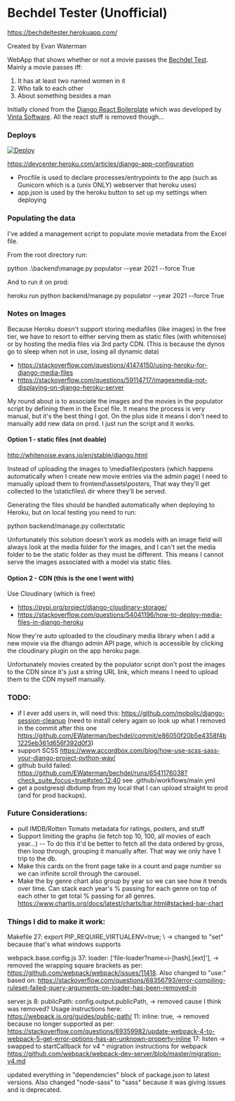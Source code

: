 # Bechdel Tester (Unofficial)

https://bechdeltester.herokuapp.com/

Created by Evan Waterman

WebApp that shows whether or not a movie passes the [Bechdel Test](https://en.wikipedia.org/wiki/Bechdel_test). Mainly a movie passes iff:

1. It has at least two named women in it
2. Who talk to each other
3. About something besides a man

Initially cloned from the [Django React Boilerplate](https://github.com/vintasoftware/django-react-boilerplate) which was developed by [Vinta Software](https://www.vinta.com.br/). All the react stuff is removed though...


### Deploys

[![Deploy](https://www.herokucdn.com/deploy/button.svg)](https://heroku.com/deploy)

https://devcenter.heroku.com/articles/django-app-configuration
- Procfile is used to declare processes/entrypoints to the app (such as Gunicorn which is a (unix ONLY) webserver that heroku uses)
- app.json is used by the heroku button to set up my settings when deploying


### Populating the data
I've added a management script to populate movie metadata from the Excel file.

From the root directory run:

python .\backend\manage.py populator --year 2021 --force True

And to run it on prod:

heroku run python backend/manage.py populator --year 2021 --force True


### Notes on Images
Because Heroku doesn't support storing mediafiles (like images) in the free tier, we have to resort to either serving them as static files (with whitenoise) or by hosting the media files via 3rd party CDN. (This is because the dynos go to sleep when not in use, losing all dynamic data)
- https://stackoverflow.com/questions/41474150/using-heroku-for-django-media-files
- https://stackoverflow.com/questions/59114717/imagesmedia-not-displaying-on-django-heroku-server

My round about is to associate the images and the movies in the populator script by defining them in the Excel file. It means the process is very manual, but it's the best thing I got. On the plus side it means I don't need to manually add new data on prod. I just run the script and it works.

#### Option 1 - static files  (not doable)

http://whitenoise.evans.io/en/stable/django.html

Instead of uploading the images to \mediafiles\posters (which happens automatically when I create new movie entries via the admin page) I need to manually upload them to frontend\assets\posters, That way they'll get collected to the \staticfiles\ dir where they'll be served.

Generating the files should be handled automatically when deploying to Heroku, but on local testing you need to run:

python backend/manage.py collectstatic

Unfortunately this solution doesn't work as models with an image field will always look at the media folder for the images, and I can't set the media folder to be the static folder as they must be different. This means I cannot serve the images associated with a model via static files.

#### Option 2 - CDN  (this is the one I went with)

Use Cloudinary (which is free)
- https://pypi.org/project/django-cloudinary-storage/
- https://stackoverflow.com/questions/54041196/how-to-deploy-media-files-in-django-heroku

Now they're auto uploaded to the cloudinary media library when I add a new movie via the dhango admin API page, which is accessible by clicking the cloudinary plugin on the app heroku page.

Unfortunately movies created by the populator script don't post the images to the CDN since it's just a string URL link, which means I need to upload them to the CDN myself manually.


### TODO:
- if I ever add users in, will need this: https://github.com/mobolic/django-session-cleanup (need to install celery again so look up what I removed in the commit after this one https://github.com/EWaterman/bechdel/commit/e86050f20b5e4358f4b1225eb361d656f392d0f3)
- support SCSS https://www.accordbox.com/blog/how-use-scss-sass-your-django-project-python-way/
- github build failed: https://github.com/EWaterman/bechdel/runs/6541176038?check_suite_focus=true#step:12:40   see .github/workflows/main.yml
- get a postgresql dbdump from my local that I can upload straight to prod (and for prod backups).


### Future Considerations:
- pull IMDB/Rotten Tomato metadata for ratings, posters, and stuff
- Support limiting the graphs (ie fetch top 10, 100, all movies of each year...)
-- To do this it'd be better to fetch all the data ordered by gross, then loop through, grouping it manually after. That way we only have 1 trip to the db.
- Make this cards on the front page take in a count and page number so we can infinite scroll through the carousel.
- Make the by genre chart also group by year so we can see how it trends over time. Can stack each year's % passing for each genre on top of each other to get total % passing for all genres. https://www.chartjs.org/docs/latest/charts/bar.html#stacked-bar-chart


### Things I did to make it work:

Makefile
27: export PIP_REQUIRE_VIRTUALENV=true; \ -> changed to "set" because that's what windows supports

webpack.base.config.js
37: loader: ['file-loader?name=i-[hash].[ext]'], -> removed the wrapping square brackets as per: https://github.com/webpack/webpack/issues/11418. Also changed to "use:" based on: https://stackoverflow.com/questions/68356793/error-compiling-ruleset-failed-query-arguments-on-loader-has-been-removed-in

server.js
8: publicPath: config.output.publicPath, -> removed cause I think was removed? Usage instructions here: https://webpack.js.org/guides/public-path/
11: inline: true, -> removed because no longer supported as per: https://stackoverflow.com/questions/69359982/update-webpack-4-to-webpack-5-get-error-options-has-an-unknown-property-inline
17: listen -> swapped to startCallback for v4
^ migration instructions for webpack https://github.com/webpack/webpack-dev-server/blob/master/migration-v4.md

updated everything in "dependencies" block of package.json to latest versions. Also changed "node-sass" to "sass" because it was giving issues and is deprecated.
